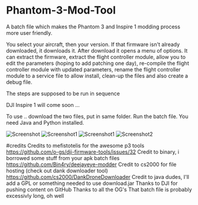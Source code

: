 # Phantom-3-Mod-Tool
A batch file which makes the Phantom 3 and Inspire 1 modding process more user friendly.

You select your aircraft, then your version. If that firmware isn't already downloaded, it downloads it. After download it opens a menu of options. It can extract the firmware, extract the flight controller module, allow you to edit the parameters (hoping to add patching one day), re-compile the flight controller module with updated parameters, rename the flight controller module to a service file to allow install, clean-up the files and also create a debug file.

The steps are supposed to be run in sequence

DJI Inspire 1 will come soon ...

To use .. download the two files, put in same folder. Run the batch file. You need Java and Python installed.

![Screenshot](https://i.imgur.com/umY3uBy.png)
![Screenshot1](https://i.imgur.com/oX7pI8j.png)
![Screenshot1](https://i.imgur.com/WbTnAle.png)
![Screenshot2](https://i.imgur.com/pHbVBSh.png)

#credits
Credits to mefistotelis for the awesome p3 tools https://github.com/o-gs/dji-firmware-tools/issues/32
Credit to binary, i borrowed some stuff from your apk batch files https://github.com/Bin4ry/deejayeye-modder
Credit to cs2000 for file hosting (check out dank downloader tool) https://github.com/cs2000/DankDroneDownloader
Credit to java dudes, I'll add a GPL or something needed to use download.jar 
Thanks to DJI for pushing content on GitHub
Thanks to all the OG's
That batch file is probably excessivly long, oh well
